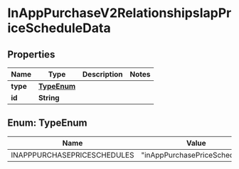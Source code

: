 

# InAppPurchaseV2RelationshipsIapPriceScheduleData


## Properties

| Name | Type | Description | Notes |
|------------ | ------------- | ------------- | -------------|
|**type** | [**TypeEnum**](#TypeEnum) |  |  |
|**id** | **String** |  |  |



## Enum: TypeEnum

| Name | Value |
|---- | -----|
| INAPPPURCHASEPRICESCHEDULES | &quot;inAppPurchasePriceSchedules&quot; |



